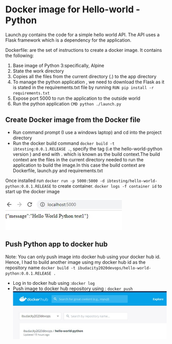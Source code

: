 # Docker image for Hello-world - Python

Launch.py contains the code for a simple hello world API. The API uses a Flask framework which is a dependency for the application.

Dockerfile: are the set of instructions to create a docker image. It contains the following:
1. Base image of Python 3:specifically, Alpine
2. State the work directory
3. Copies all the files from the current directory (.) to the app directory
4. To manage the python application , we need to download the Flask as it is stated in the requirements.txt file by running `RUN pip install -r requirements.txt`
5. Expose port 5000 to run the application to the outside world
6. Run the python application `CMD python ./launch.py`

## Create Docker image from the Docker file
- Run command prompt (I use a windows laptop) and cd into the project directory
- Run the docker build command `docker build -t ibtesting:0.0.1.RELEASE .`, specify the tag (i.e the hello-world-python version ) and end with . which is known as the build context.The build context are the files in the current directory needed to run the application to build the image.In this case the build context are Dockerfile, launch.py and requirements.txt

Once installed run `docker run -p 5000:5000 -d ibtesting/hello-world-python:0.0.1.RELEASE` to create container.
`docker logs -f container id` to start up the docker image

![](https://github.com/ibejalon/Docker_Practice/blob/master/hello-world-python/screen_shots/application_running.JPG)

## Push Python app to docker hub
Note: You can only push image into docker hub using your docker hub id. Hence, I had to build another image using my docker hub id as the repository name  `docker build -t ibudacity2020devops/hello-world-python:0.0.1.RELEASE .`
- Log in to docker hub using :`docker log`
- Push image to docker hub repository using : `docker push` ![dockerhub_repo](https://github.com/ibejalon/Docker_Practice/blob/master/hello-world-python/screen_shots/dockerhub_repo.JPG)

